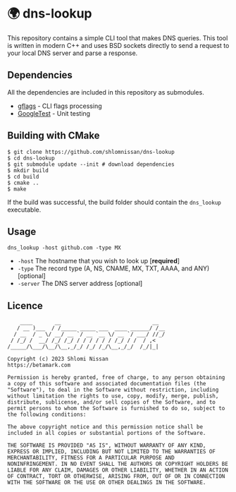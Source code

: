 # 🌍 dns-lookup

This repository contains a simple CLI tool that makes DNS queries. This tool is written in modern C++ and uses BSD sockets directly to send a request to your local DNS server and parse a response.

## Dependencies
All the dependencies are included in this repository as submodules.
- [gflags](https://github.com/gflags/gflags) - CLI flags processing 
- [GoogleTest](https://github.com/google/googletest) - Unit testing

## Building with CMake
```
$ git clone https://github.com/shlomnissan/dns-lookup
$ cd dns-lookup
$ git submodule update --init # download dependencies
$ mkdir build
$ cd build
$ cmake ..
$ make
```
If the build was successful, the build folder should contain the `dns_lookup` executable. 

## Usage

```
dns_lookup -host github.com -type MX
```
- `-host` The hostname that you wish to look up [**required**]
- `-type` The record type (A, NS, CNAME, MX, TXT, AAAA, and ANY) [optional]
- `-server` The DNS server address [optional]

## Licence
```
    ____       __                             __  
   / __ )___  / /_____ _____ ___  ____ ______/ /__
  / __  / _ \/ __/ __ `/ __ `__ \/ __ `/ ___/ //_/
 / /_/ /  __/ /_/ /_/ / / / / / / /_/ / /  / ,<   
/_____/\___/\__/\__,_/_/ /_/ /_/\__,_/_/  /_/|_|  
                                                  
Copyright (c) 2023 Shlomi Nissan
https://betamark.com

Permission is hereby granted, free of charge, to any person obtaining
a copy of this software and associated documentation files (the
"Software"), to deal in the Software without restriction, including
without limitation the rights to use, copy, modify, merge, publish,
distribute, sublicense, and/or sell copies of the Software, and to
permit persons to whom the Software is furnished to do so, subject to
the following conditions:

The above copyright notice and this permission notice shall be
included in all copies or substantial portions of the Software.

THE SOFTWARE IS PROVIDED "AS IS", WITHOUT WARRANTY OF ANY KIND,
EXPRESS OR IMPLIED, INCLUDING BUT NOT LIMITED TO THE WARRANTIES OF
MERCHANTABILITY, FITNESS FOR A PARTICULAR PURPOSE AND
NONINFRINGEMENT. IN NO EVENT SHALL THE AUTHORS OR COPYRIGHT HOLDERS BE
LIABLE FOR ANY CLAIM, DAMAGES OR OTHER LIABILITY, WHETHER IN AN ACTION
OF CONTRACT, TORT OR OTHERWISE, ARISING FROM, OUT OF OR IN CONNECTION
WITH THE SOFTWARE OR THE USE OR OTHER DEALINGS IN THE SOFTWARE.
```
